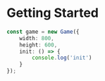 # Getting Started

```typescript
const game = new Game({
    width: 800,
    height: 600,
    init: () => {
        console.log('init')
    }
});
```
